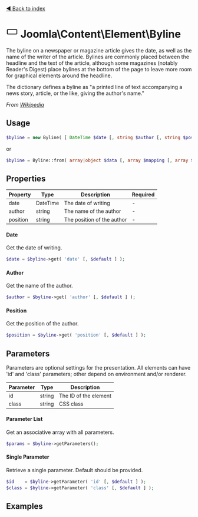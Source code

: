 [◄ Back to index](index.md)
# ![Byline icon](assets/undefined-32x32.png) Joomla\Content\Element\Byline

The byline on a newspaper or magazine article gives the date, as well as the name of the writer of the article.
Bylines are commonly placed between the headline and the text of the article, although some magazines (notably
Reader's Digest) place bylines at the bottom of the page to leave more room for graphical elements around the
headline.

The dictionary defines a byline as "a printed line of text accompanying a news story, article, or the like, giving
the author's name."

_From [Wikipedia](https://en.wikipedia.org/wiki/Byline)_

## Usage

```php
$byline = new Byline( [ DateTime $date [, string $author [, string $position [, array $params ] ] ] ] );
```

or

```php
$byline = Byline::from( array|object $data [, array $mapping [, array $params ] ] );
```



## Properties

Property | Type   | Description  | Required
-------- | ------ | ------------ | ----
date | DateTime | The date of writing | -
author | string | The name of the author | -
position | string | The position of the author | -

#### Date

Get the date of writing.



```php
$date = $byline->get( 'date' [, $default ] );
```

#### Author

Get the name of the author.



```php
$author = $byline->get( 'author' [, $default ] );
```

#### Position

Get the position of the author.



```php
$position = $byline->get( 'position' [, $default ] );
```

## Parameters

Parameters are optional settings for the presentation.
All elements can have 'id' and 'class' parameters; other depend on environment 
and/or renderer.

Parameter | Type   | Description
--------- | ------ | -----------
id        | string | The ID of the element
class     | string | CSS class

#### Parameter List

Get an associative array with all parameters.

```php
$params = $byline->getParameters();
```

#### Single Parameter

Retrieve a single parameter. Default should be provided.

```php
$id    = $byline->getParameter( 'id' [, $default ] );
$class = $byline->getParameter( 'class' [, $default ] );
```

## Examples

